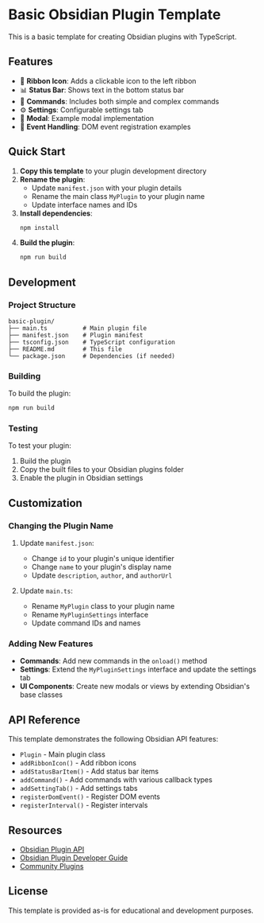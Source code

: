 # Basic Obsidian Plugin Template

This is a basic template for creating Obsidian plugins with TypeScript.

## Features

- 🎯 **Ribbon Icon**: Adds a clickable icon to the left ribbon
- 📊 **Status Bar**: Shows text in the bottom status bar
- 🔧 **Commands**: Includes both simple and complex commands
- ⚙️ **Settings**: Configurable settings tab
- 🎨 **Modal**: Example modal implementation
- 🔄 **Event Handling**: DOM event registration examples

## Quick Start

1. **Copy this template** to your plugin development directory
2. **Rename the plugin**:
   - Update `manifest.json` with your plugin details
   - Rename the main class `MyPlugin` to your plugin name
   - Update interface names and IDs
3. **Install dependencies**:
   ```bash
   npm install
   ```
4. **Build the plugin**:
   ```bash
   npm run build
   ```

## Development

### Project Structure

```
basic-plugin/
├── main.ts          # Main plugin file
├── manifest.json    # Plugin manifest
├── tsconfig.json    # TypeScript configuration
├── README.md        # This file
└── package.json     # Dependencies (if needed)
```

### Building

To build the plugin:

```bash
npm run build
```

### Testing

To test your plugin:

1. Build the plugin
2. Copy the built files to your Obsidian plugins folder
3. Enable the plugin in Obsidian settings

## Customization

### Changing the Plugin Name

1. Update `manifest.json`:
   - Change `id` to your plugin's unique identifier
   - Change `name` to your plugin's display name
   - Update `description`, `author`, and `authorUrl`

2. Update `main.ts`:
   - Rename `MyPlugin` class to your plugin name
   - Rename `MyPluginSettings` interface
   - Update command IDs and names

### Adding New Features

- **Commands**: Add new commands in the `onload()` method
- **Settings**: Extend the `MyPluginSettings` interface and update the settings tab
- **UI Components**: Create new modals or views by extending Obsidian's base classes

## API Reference

This template demonstrates the following Obsidian API features:

- `Plugin` - Main plugin class
- `addRibbonIcon()` - Add ribbon icons
- `addStatusBarItem()` - Add status bar items
- `addCommand()` - Add commands with various callback types
- `addSettingTab()` - Add settings tabs
- `registerDomEvent()` - Register DOM events
- `registerInterval()` - Register intervals

## Resources

- [Obsidian Plugin API](https://github.com/obsidianmd/obsidian-api)
- [Obsidian Plugin Developer Guide](https://docs.obsidian.md/Plugins/Getting+started/Build+a+plugin)
- [Community Plugins](https://obsidian.md/plugins)

## License

This template is provided as-is for educational and development purposes.